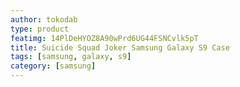 ```yaml
---
author: tokodab
type: product
featimg: 14PlDeHYOZ8A90wPrd6UG44FSNCvlk5pT
title: Suicide Squad Joker Samsung Galaxy S9 Case
tags: [samsung, galaxy, s9]
category: [samsung]
---
```

